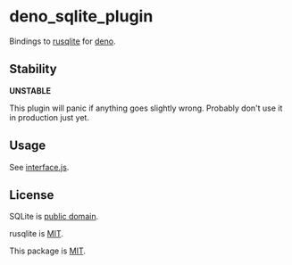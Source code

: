 # deno_sqlite_plugin

Bindings to [rusqlite](https://github.com/jgallagher/rusqlite) for [deno](https://deno.land).

## Stability

**UNSTABLE**

This plugin will panic if anything goes slightly wrong.
Probably don't use it in production just yet.

## Usage

See [interface.js](./tests/interface.js).

## License

SQLite is [public domain](https://sqlite.org/copyright.html).

rusqlite is [MIT](https://github.com/jgallagher/rusqlite/blob/master/LICENSE).

This package is [MIT](./LICENSE).

